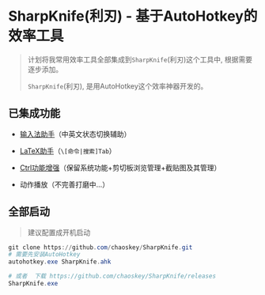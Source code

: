 # SharpKnife(利刃) - 基于AutoHotkey的效率工具

> 计划将我常用效率工具全部集成到`SharpKnife`(利刃)这个工具中, 根据需要逐步添加。
> 
> `SharpKnife`(利刃), 是用AutoHotkey这个效率神器开发的。

## 已集成功能

- [输入法助手](docs\IMSwitch.md)（中英文状态切换辅助）

- [LaTeX助手](docs\LaTeXHelper.md)（`\[命令|搜索]Tab`）

- [Ctrl功能增强](docs\CtrlRich.md)（保留系统功能+剪切板浏览管理+截贴图及其管理）

- 动作播放（不完善打磨中...）

## 全部启动

> 建议配置成开机启动

```powershell
git clone https://github.com/chaoskey/SharpKnife.git
# 需要先安装AutoHotkey
autohotkey.exe SharpKnife.ahk

# 或者  下载 https://github.com/chaoskey/SharpKnife/releases
SharpKnife.exe
```
